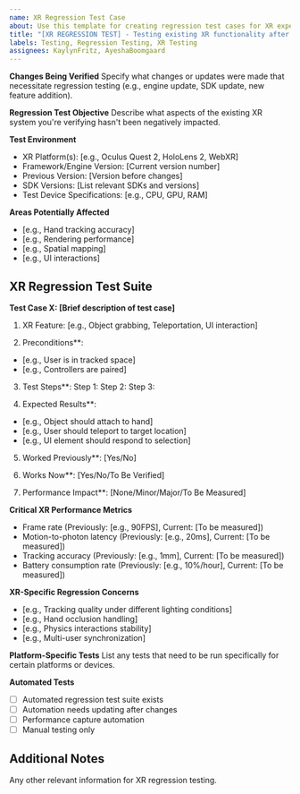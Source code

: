 ```yaml
---
name: XR Regression Test Case
about: Use this template for creating regression test cases for XR experiences
title: "[XR REGRESSION TEST] - Testing existing XR functionality after changes"
labels: Testing, Regression Testing, XR Testing
assignees: KaylynFritz, AyeshaBoomgaard
---
```


**Changes Being Verified**
Specify what changes or updates were made that necessitate regression testing (e.g., engine update, SDK update, new feature addition).

**Regression Test Objective**
Describe what aspects of the existing XR system you're verifying hasn't been negatively impacted.

**Test Environment**
- XR Platform(s): [e.g., Oculus Quest 2, HoloLens 2, WebXR]
- Framework/Engine Version: [Current version number]
- Previous Version: [Version before changes]
- SDK Versions: [List relevant SDKs and versions]
- Test Device Specifications: [e.g., CPU, GPU, RAM]

**Areas Potentially Affected**
- [e.g., Hand tracking accuracy]
- [e.g., Rendering performance]
- [e.g., Spatial mapping]
- [e.g., UI interactions]

## XR Regression Test Suite

**Test Case X: [Brief description of test case]**
1. XR Feature: [e.g., Object grabbing, Teleportation, UI interaction]

2. Preconditions**: 
- [e.g., User is in tracked space]
- [e.g., Controllers are paired]

3. Test Steps**:
Step 1:
Step 2:
Step 3:

4. Expected Results**:
- [e.g., Object should attach to hand]
- [e.g., User should teleport to target location]
- [e.g., UI element should respond to selection]

5. Worked Previously**: [Yes/No]

6. Works Now**: [Yes/No/To Be Verified]

7. Performance Impact**: [None/Minor/Major/To Be Measured]

**Critical XR Performance Metrics**
- Frame rate (Previously: [e.g., 90FPS], Current: [To be measured])
- Motion-to-photon latency (Previously: [e.g., 20ms], Current: [To be measured])
- Tracking accuracy (Previously: [e.g., 1mm], Current: [To be measured])
- Battery consumption rate (Previously: [e.g., 10%/hour], Current: [To be measured])

**XR-Specific Regression Concerns**
- [e.g., Tracking quality under different lighting conditions]
- [e.g., Hand occlusion handling]
- [e.g., Physics interactions stability]
- [e.g., Multi-user synchronization]

**Platform-Specific Tests**
List any tests that need to be run specifically for certain platforms or devices.

**Automated Tests**
- [ ] Automated regression test suite exists
- [ ] Automation needs updating after changes
- [ ] Performance capture automation
- [ ] Manual testing only

## Additional Notes
Any other relevant information for XR regression testing.